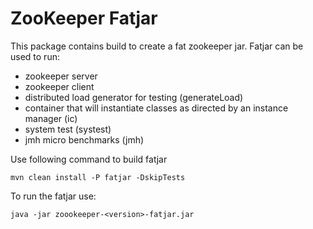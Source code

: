 ZooKeeper Fatjar
================

This package contains build to create a fat zookeeper jar. Fatjar can be used to run:

- zookeeper server
- zookeeper client
- distributed load generator for testing (generateLoad)
- container that will instantiate classes as directed by an instance manager (ic)
- system test (systest)
- jmh micro benchmarks (jmh)

Use following command to build fatjar

```
mvn clean install -P fatjar -DskipTests
```

To run the fatjar use:

```
java -jar zoookeeper-<version>-fatjar.jar
```
